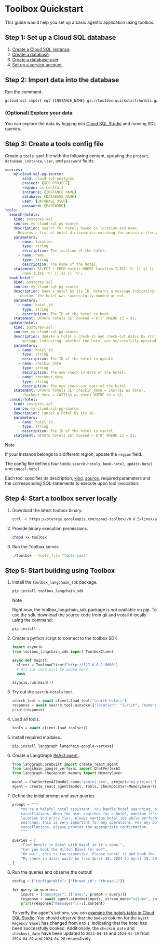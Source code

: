 # Toolbox Quickstart

This guide would help you set up a basic agentic application using toolbox.

## Step 1: Set up a Cloud SQL database

1. [Create a Cloud SQL instance](https://cloud.google.com/sql/docs/postgres/connect-instance-local-computer#create-instance).
1. [Create a
   database](https://cloud.google.com/sql/docs/postgres/connect-instance-local-computer#create-database).
1. [Create a database
   user](https://cloud.google.com/sql/docs/postgres/connect-instance-local-computer#create_a_user).
1. [Set up a service
   account](https://cloud.google.com/sql/docs/postgres/connect-instance-local-computer#set_up_a_service_account).

## Step 2: Import data into the database

Run the command.

```bash
gcloud sql import sql {INSTANCE_NAME} gs://toolbox-quickstart/hotels.gz --database={DATABASE_NAME}
```

### (Optional) Explore your data

You can explore the data by logging into [Cloud SQL
Studio](https://cloud.google.com/sql/docs/mysql/manage-data-using-studio#explore-data)
and running SQL queries.

## Step 3: Create a tools config file

Create a `tools.yaml` file with the following content, updating the `project`,
`database`, `instance`, `user`, and `password` fields:

```yaml
sources:
    my-cloud-sql-pg-source:
        kind: cloud-sql-postgres
        project: {GCP_PROJECT}
        region: us-central1
        instance: {INSTANCE_NAME}
        database: {DATABASE_NAME}
        user: {DATABASE_USER}
        password: {PASSWORD}
tools:
  search-hotels:
    kind: postgres-sql
    source: my-cloud-sql-pg-source
    description: Search for hotels based on location and name. 
      Returns a list of hotel dictionaries matching the search criteria.
    parameters:
      - name: location
        type: string
        description: The location of the hotel.
      - name: name
        type: string
        description: The name of the hotel.
    statement: SELECT * FROM hotels WHERE location ILIKE '%' || $1 || '%' AND
        name ILIKE '%' || $2 || '%';
  book-hotel:
    kind: postgres-sql
    source: my-cloud-sql-pg-source
    description: Book a hotel by its ID. Returns a message indicating 
       whether the hotel was successfully booked or not.
    parameters:
      - name: hotel_id
        type: string
        description: The ID of the hotel to book.
    statement: UPDATE hotels SET booked = B'1' WHERE id = $1;
  update-hotel:
    kind: postgres-sql
    source: my-cloud-sql-pg-source
    description: Update a hotel's check-in and check-out dates by its ID. Returns a 
        message indicating  whether the hotel was successfully updated or not.
    parameters:
      - name: hotel_id
        type: string
        description: The ID of the hotel to update.
      - name: checkin_date
        type: string
        description: The new check-in date of the hotel.
      - name: checkout_date
        type: string
        description: The new check-out date of the hotel.
    statement: UPDATE hotels SET checkin_date = CAST($2 as date),
        checkout_date = CAST($3 as date) WHERE id = $1;
  cancel-hotel:
    kind: postgres-sql
    source: my-cloud-sql-pg-source
    description: Cancel a hotel by its ID.
    parameters:
      - name: hotel_id
        type: string
        description: The ID of the hotel to cancel.
    statement: UPDATE hotels SET booked = B'0' WHERE id = $1;
```

> [!NOTE]
> If your instance belongs to a different region, update the `region` field.

The config file defines four tools:
`search-hotels`, `book-hotel`, `update-hotel` and `cancel-hotel`.

Each tool specifies its description,
[kind](https://github.com/googleapis/genai-toolbox/blob/main/docs/sources/cloud-sql-pg.md#requirements),
[source](./docs/sources/README.md), required parameters
and the corresponding SQL statements to execute upon tool invocation.

## Step 4: Start a toolbox server locally

1. Download the latest toolbox binary.

    ```bash
    curl -O https://storage.googleapis.com/genai-toolbox/v0.0.5/linux/amd64/toolbox
    ```

1. Provide binary execution permissions.

    ```bash
    chmod +x toolbox
    ```

1. Run the Toolbox server.

    ```bash
    ./toolbox --tools_file "tools.yaml"
    ```

## Step 5: Start building using Toolbox

1. Install the `toolbox_langchain_sdk` package.

    ```bash
    pip install toolbox_langchain_sdk
    ```

    > [!NOTE]
    > Right now, the toolbox_langchain_sdk package is not available on pip. To
    > use the sdk, download the source code from [git](https://github.com/googleapis/genai-toolbox/tree/main/sdks/langchain) and install it locally
    > using the command:
    >
    > ```bash
    > pip install .
    > ```

1. Create a python script to connect to the toolbox SDK.

    ```python
    import asyncio
    from toolbox_langchain_sdk import ToolboxClient

    async def main():
      client = ToolboxClient("http://127.0.0.1:5000")
      # All our code will be added here
      pass

    asyncio.run(main())
    ```

1. Try out the `search-hotels` tool.

    ```python
    search_tool = await client.load_tool('search-hotels')
    response = await search_tool.ainvoke({"location": "Zurich", "name": ""})
    print(response)
    ```

1. Load all tools.

    ```python
    tools = await client.load_toolset()
    ```

1. Install required modules.

    ```bash
    pip install langgraph langchain-google-vertexai
    ```

1. Create a LangGraph [ReAct
   agent](https://langchain-ai.github.io/langgraph/reference/prebuilt/#langgraph.prebuilt.chat_agent_executor.create_react_agent).


    ```python
    from langgraph.prebuilt import create_react_agent
    from langchain_google_vertexai import ChatVertexAI
    from langgraph.checkpoint.memory import MemorySaver

    model = ChatVertexAI(model_name="gemini-pro", project="my-project") # Change the GCP project here
    agent = create_react_agent(model, tools, checkpointer=MemorySaver())
    ```

1. Define the initial prompt and user queries.

    ```python
    prompt = """
        You're a helpful hotel assistant. You handle hotel searching, booking and
        cancellations. When the user searches for a hotel, mention it's name, id, 
        location and price tier. Always mention hotel ids while performing any 
        searches. This is very important for any operations. For any bookings or 
        cancellations, please provide the appropriate confirmation.
        """
    
    queries = [
        "Find hotels in Basel with Basel in it's name.",
        "Can you book the Hilton Basel for me?",
        "Oh wait, this is too expensive. Please cancel it and book the Hyatt Regency instead.",
        "My check in dates would be from April 10, 2024 to April 19, 2024.",
    ]
    ```

1. Run the queries and observe the output!

    ```python
    config = {"configurable": {"thread_id": "thread-1"}}

    for query in queries:
        inputs = {"messages": [("user", prompt + query)]}
        response = await agent.ainvoke(inputs, stream_mode="values", config=config)
        print(response["messages"][-1].content)
    ```

    To verify the agent's actions, you can [examine the hotels table in Cloud
    SQL Studio](#optional-explore-your-data). You should observe that the
    `booked` column for the `Hyatt Regency Basel` has changed from `0` to `1`,
    indicating that the hotel has been successfully booked. Additionally, the
    `checkin_date` and `checkout_date` have been updated to `2024-04-10` and
    `2024-04-19` from `2024-04-02` and `2024-04-20` respectively.